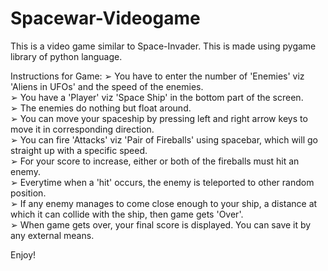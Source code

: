 # Spacewar-Videogame
This is a video game similar to Space-Invader. This is made using pygame library of python language. 

Instructions for Game:
➢ You have to enter the number of 'Enemies' viz 'Aliens in UFOs' and the speed of the enemies.    
➢ You have a 'Player' viz 'Space Ship' in the bottom part of the screen.    
➢ The enemies do nothing but float around.    
➢ You can move your spaceship by pressing left and right arrow keys to move it in corresponding direction.    
➢ You can fire 'Attacks' viz 'Pair of Fireballs' using spacebar, which will go straight up with a specific speed.   
➢ For your score to increase, either or both of the fireballs must hit an enemy.    
➢ Everytime when a 'hit' occurs, the enemy is teleported to other random position.    
➢ If any enemy manages to come close enough to your ship, a distance at which it can collide with the ship, then game gets 'Over'.    
➢ When game gets over, your final score is displayed. You can save it by any external means.    
    
Enjoy!    
